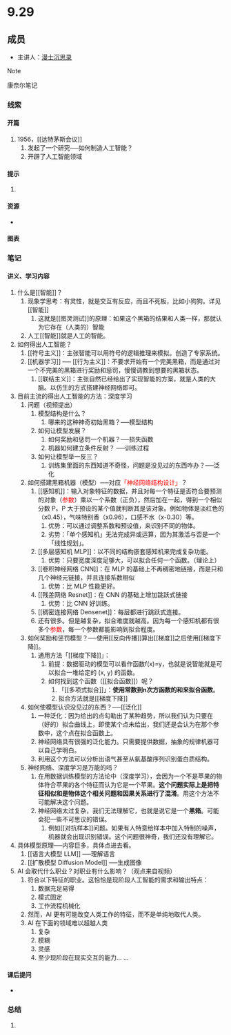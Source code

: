 # 9.29

## 成员
- 主讲人：[漫士沉思录](https://space.bilibili.com/266765166)

> [!NOTE]
> 康奈尔笔记

### 线索
#### 开篇
1. 1956，[[达特茅斯会议]]
	1. 发起了一个研究──如何制造人工智能？
	2. 开辟了人工智能领域
#### 提示
1. 
#### 资源
- 
#### 图表

### 笔记
#### 讲义、学习内容
1. 什么是[[智能]]？
	1. 现象学思考：有灵性，就是交互有反应，而且不死板，比如小狗狗。详见[[智能]]
		1. 这就是[[图灵测试]]的原理：如果这个黑箱的结果和人类一样，那就认为它存在（人类的）智能
	2. 人工[[智能]]就是人工的智能。
2. 如何得出人工智能？
	1. [[符号主义]]：主张智能可以用符号的逻辑推理来模拟。创造了专家系统。
	2. [[机器学习]] ── [[行为主义]]：不要求开始有一个完美黑箱，而是通过对一个不完美的黑箱进行奖励和惩罚，慢慢调教到想要的黑箱状态。
		1. [[联结主义]]：主张自然已经给出了实现智能的方案，就是人类的大脑。以仿生的方式搭建神经网络即可。
3. 目前主流的得出人工智能的方法：深度学习
	1. 问题（视频提出）
		1. 模型结构是什么？
			1. 哪来的这种神奇初始黑箱？──模型结构
		2. 如何让模型发展？
			1. 如何奖励和惩罚一个机器？──损失函数
			2. 机器如何建立条件反射？ ──训练过程
		3. 如何让模型举一反三？
			1. 训练集里面的东西知道不奇怪，问题是没见过的东西咋办？──泛化
	2. 如何搭建黑箱机器（模型）──对应<font color="#ff0000">「神经网络结构设计」</font>？
		1. [[感知机]]：输入对象特征的数据，并且对每一个特征是否符合要预测的对象（<font color="#ff0000">参数</font>）乘以一个系数（正负），然后加在一起，得到一个相似分数 P。P 大于预设的某个值就判断其是该对象。例如物体是淡红色的（x0.45），气味特别香（x0.96），口感不水（x-0.30）等。
			1. 优势：可以通过调整系数和预设值，来识别不同的物体。
			2. 劣势：「单个感知机」无法完成异或运算，因为其激活与否是一个「线性规划」。
		2. [[多层感知机 MLP]]：以不同的结构嵌套感知机来完成复杂功能。
			1. 优势：只要宽度深度足够大，可以拟合任何一个函数。（理论上）
		3. [[卷积神经网络 CNN]]：在 MLP 的基础上不再稠密地链接，而是只和几个神经元链接，并且连接系数相似
			1. 优势：比 MLP 性能更好。
		4. [[残差网络 Resnet]]：在 CNN 的基础上增加跳跃式链接
			1. 优势：比 CNN 好训练。
		5. [[稠密连接网络 Densenet]]：每层都进行跳跃式连接。
		6. 还有很多。但是越复杂，拟合难度就越高。因为每一个感知机都有很多个<font color="#ff0000">参数</font>，每一个参数都能影响到拟合程度。
	3. 如何奖励和惩罚模型？──使用[[反向传播]]算出[[梯度]]之后使用[[梯度下降]]。
		1. 通用方法「[[梯度下降]]」：
			1. 前提：数据驱动的模型可以看作函数f(x)=y，也就是说智能就是可以拟合一堆给定的 (x, y) 的函数。
			2. 如何找到这个函数（[[拟合函数]]）呢？
				1. 「[[多项式拟合]]」：**使用常数到n次方函数的和来拟合函数**。
				2. 拟合方法就是[[梯度下降]]
	4. 如何使模型认识没见过的东西？──[[泛化]]
		1. 一种泛化：因为给出的点勾勒出了某种趋势，所以我们认为只要在（好的）拟合曲线上，即使某个点未给出，我们还是会认为在那个参数中，这个点在拟合函数上。
		2. 神经网络具有很强的泛化能力。只需要提供数据，抽象的规律机器可以自己学明白。
		3. 利用这个方法可以分析出语气甚至从氨基酸序列识别蛋白质结构。
	5. 神经网络、深度学习是万能的吗？
		1. 在用数据训练模型的方法论中（深度学习），会因为一个不是苹果的物体符合苹果的各个特征而认为它是一个苹果。**这个问题实际上是把特征相似和是物体这个相关问题和因果关系进行了混淆**。用这个方法不可能解决这个问题。
		2. 神经网络太过复杂，我们无法理解它，也就是说它是一个**黑箱**。可能会犯一些不可思议的错误。
			1. 例如[[对抗样本]]问题。如果有人特意给样本中加入特制的噪声，机器就会出现识别错误。这个问题很神奇，我们还没有理解它。
4. 具体模型原理──内容巨多，具体点进去看。
	1. [[语言大模型 LLM]] ──理解语言
	2. [[扩散模型 Diffusion Model]] ──生成图像
5. AI 会取代什么职业？对职业有什么影响？（观点来自视频）
	1. 符合以下特征的职业。这恰恰是现阶段人工智能的需求和输出特点：
		1. 数据充足易得
		2. 模式固定
		3. 工作流程机械化
	2. 然而，AI 更有可能改变人类工作的特征，而不是单纯地取代人类。
	3. AI 在下面的领域难以超越人类
		1. 复杂
		2. 模糊
		3. 灵感
		4. 至少现阶段在现实交互的能力... ...
#### 课后提问
- 
### 总结
1. 
